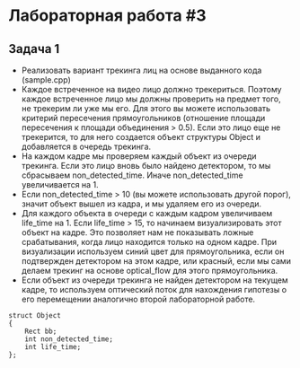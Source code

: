 # Лабораторная работа #3

## Задача 1

 - Реализовать вариант трекинга лиц на основе выданного кода (sample.cpp)
 - Каждое встреченное на видео лицо должно трекериться. Поэтому каждое встреченное лицо мы должны проверить на предмет того, не трекерим ли уже мы его. Для этого вы можете использовать критерий пересечения прямоугольников (отношение площади пересечения к площади объединения > 0.5). Если это лицо еще не трекерится, то для него создается объект структуры Object и добавляется в очередь трекинга.
 - На каждом кадре мы проверяем каждый объект из очереди трекинга. Если это лицо вновь было найдено детектором, то мы сбрасываем non_detected_time. Иначе non_detected_time увеличивается на 1.
 - Если non_detected_time > 10 (вы можете использовать другой порог), значит объект вышел из кадра, и мы удаляем его из очереди.
 - Для каждого объекта в очереди с каждым кадром увеличиваем life_time на 1. Если life_time > 15, то начинаем визуализировать этот объект на кадре. Это позволяет нам не показывать ложные срабатывания, когда лицо находится только на одном кадре. При визуализации используем синий цвет для прямоугольника, если он подтвержден детектором на этом кадре, или красный, если мы сами делаем трекинг на основе optical_flow для этого прямоугольника.
 - Если объект из очереди трекинга не найден детектором на текущем кадре, то используем оптический поток для нахождения гипотезы о его перемещении аналогично второй лабораторной работе.

```
struct Object
{
	Rect bb;
	int non_detected_time;
	int life_time;
};
```

